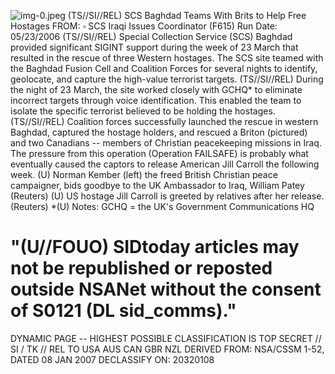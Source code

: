 ![img-0.jpeg](img-0.jpeg)
(TS//SI//REL) SCS Baghdad Teams With Brits to Help Free Hostages FROM: $\square$
SCS Iraqi Issues Coordinator (F615)
Run Date: 05/23/2006
(TS//SI//REL) Special Collection Service (SCS) Baghdad provided significant SIGINT support during the week of 23 March that resulted in the rescue of three Western hostages. The SCS site teamed with the Baghdad Fusion Cell and Coalition Forces for several nights to identify, geolocate, and capture the high-value terrorist targets.
(TS//SI//REL) During the night of 23 March, the site worked closely with GCHQ* to eliminate incorrect targets through voice identification. This enabled the team to isolate the specific terrorist believed to be holding the hostages.
(TS//SI//REL) Coalition forces successfully launched the rescue in western Baghdad, captured the hostage holders, and rescued a Briton (pictured) and two Canadians -- members of Christian peacekeeping missions in Iraq. The pressure from this operation (Operation FAILSAFE) is probably what eventually caused the captors to release American Jill Carroll the following week.
(U) Norman Kember (left) the freed British Christian peace campaigner, bids goodbye to the UK Ambassador to Iraq, William Patey (Reuters)
(U) US hostage Jill Carroll is greeted by relatives after her release. (Reuters)
*(U) Notes:
GCHQ = the UK's Government Communications HQ

# "(U//FOUO) SIDtoday articles may not be republished or reposted outside NSANet without the consent of S0121 (DL sid_comms)." 

DYNAMIC PAGE -- HIGHEST POSSIBLE CLASSIFICATION IS TOP SECRET // SI / TK // REL TO USA AUS CAN GBR NZL DERIVED FROM: NSA/CSSM 1-52, DATED 08 JAN 2007 DECLASSIFY ON: 20320108
